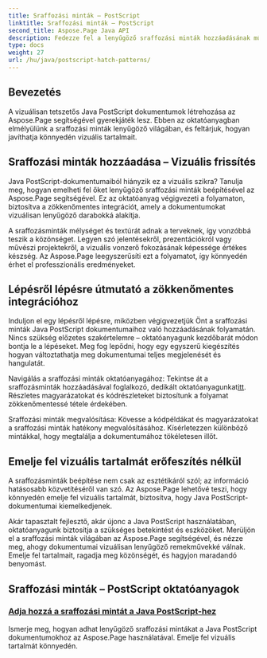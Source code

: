 ```yaml
---
title: Sraffozási minták – PostScript
linktitle: Sraffozási minták – PostScript
second_title: Aspose.Page Java API
description: Fedezze fel a lenyűgöző sraffozási minták hozzáadásának művészetét a Java PostScript dokumentumokhoz az Aspose.Page segítségével. Emelje fel a vizuális tartalmat könnyedén a lenyűgöző teljesítmény érdekében.
type: docs
weight: 27
url: /hu/java/postscript-hatch-patterns/
---
```

## Bevezetés

A vizuálisan tetszetős Java PostScript dokumentumok létrehozása az Aspose.Page segítségével gyerekjáték lesz. Ebben az oktatóanyagban elmélyülünk a sraffozási minták lenyűgöző világában, és feltárjuk, hogyan javíthatja könnyedén vizuális tartalmait.

## Sraffozási minták hozzáadása – Vizuális frissítés
Java PostScript-dokumentumaiból hiányzik ez a vizuális szikra? Tanulja meg, hogyan emelheti fel őket lenyűgöző sraffozási minták beépítésével az Aspose.Page segítségével. Ez az oktatóanyag végigvezeti a folyamaton, biztosítva a zökkenőmentes integrációt, amely a dokumentumokat vizuálisan lenyűgöző darabokká alakítja.

A sraffozásminták mélységet és textúrát adnak a terveknek, így vonzóbbá teszik a közönséget. Legyen szó jelentésekről, prezentációkról vagy művészi projektekről, a vizuális vonzerő fokozásának képessége értékes készség. Az Aspose.Page leegyszerűsíti ezt a folyamatot, így könnyedén érhet el professzionális eredményeket.

## Lépésről lépésre útmutató a zökkenőmentes integrációhoz
Induljon el egy lépésről lépésre, miközben végigvezetjük Önt a sraffozási minták Java PostScript dokumentumaihoz való hozzáadásának folyamatán. Nincs szükség előzetes szakértelemre – oktatóanyagunk kezdőbarát módon bontja le a lépéseket. Meg fog lepődni, hogy egy egyszerű kiegészítés hogyan változtathatja meg dokumentumai teljes megjelenését és hangulatát.

Navigálás a sraffozási minták oktatóanyagához: Tekintse át a sraffozásminták hozzáadásával foglalkozó, dedikált oktatóanyagunkat[itt](./add-hatch-pattern/). Részletes magyarázatokat és kódrészleteket biztosítunk a folyamat zökkenőmentessé tétele érdekében.

Sraffozási minták megvalósítása: Kövesse a kódpéldákat és magyarázatokat a sraffozási minták hatékony megvalósításához. Kísérletezzen különböző mintákkal, hogy megtalálja a dokumentumához tökéletesen illőt.

## Emelje fel vizuális tartalmát erőfeszítés nélkül
A sraffozásminták beépítése nem csak az esztétikáról szól; az információ hatásosabb közvetítéséről van szó. Az Aspose.Page lehetővé teszi, hogy könnyedén emelje fel vizuális tartalmát, biztosítva, hogy Java PostScript-dokumentumai kiemelkedjenek.

Akár tapasztalt fejlesztő, akár újonc a Java PostScript használatában, oktatóanyagunk biztosítja a szükséges betekintést és eszközöket. Merüljön el a sraffozási minták világában az Aspose.Page segítségével, és nézze meg, ahogy dokumentumai vizuálisan lenyűgöző remekművekké válnak. Emelje fel tartalmait, ragadja meg közönségét, és hagyjon maradandó benyomást.
## Sraffozási minták – PostScript oktatóanyagok
### [Adja hozzá a sraffozási mintát a Java PostScript-hez](./add-hatch-pattern/)
Ismerje meg, hogyan adhat lenyűgöző sraffozási mintákat a Java PostScript dokumentumokhoz az Aspose.Page használatával. Emelje fel vizuális tartalmát könnyedén.